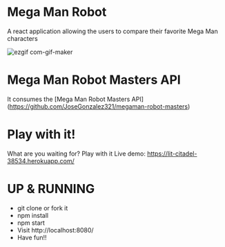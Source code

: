 # Mega Man Robot
A react application allowing the users to compare their favorite Mega Man characters

![ezgif com-gif-maker](https://cloud.githubusercontent.com/assets/18106585/20978246/26c6e65c-bc76-11e6-917f-1a28d0460f9d.gif)

# Mega Man Robot Masters API
It consumes the [Mega Man Robot Masters API] (https://github.com/JoseGonzalez321/megaman-robot-masters)

# Play with it!
What are you waiting for? Play with it
Live demo: https://lit-citadel-38534.herokuapp.com/

# UP & RUNNING
 - git clone or fork it
 - npm install
 - npm start
 - Visit http://localhost:8080/
 - Have fun!!






